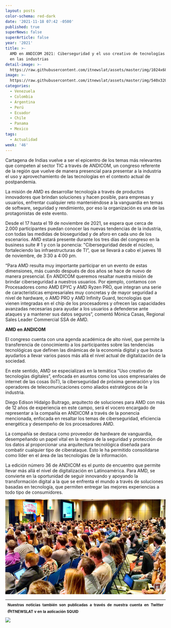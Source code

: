 ```yaml
---
layout: posts
color-schema: red-dark
date: '2021-11-18 07:42 -0500'
published: true
superNews: false
superArticle: false
year: '2021'
title: >-
  AMD en ANDICOM 2021: Ciberseguridad y el uso creativo de tecnologías digitales
  en las industrias
detail-image: >-
  https://raw.githubusercontent.com/itnewslat/assets/master/img/1024x680/Evento-g.jpg
image: >-
  https://raw.githubusercontent.com/itnewslat/assets/master/img/540x320/Evento-p.jpg
categories:
  - Venezuela
  - Colombia
  - Argentina
  - Perú
  - Ecuador
  - Chile
  - Panama
  - Mexico
tags:
  - Actualidad
week: '46'
---
```

Cartagena de Indias vuelve a ser el epicentro de los temas más relevantes que competen al sector TIC a través de ANDICOM, un congreso referente de la región que vuelve de manera presencial para presentar a la industria el uso y aprovechamiento de las tecnologías en el contexto actual de postpandemia.
 
La misión de AMD es desarrollar tecnología a través de productos innovadores que brindan soluciones y hacen posible, para empresas y usuarios, enfrentar cualquier reto manteniéndose a la vanguardia en temas de software, seguridad y rendimiento, por eso la organización es una de las protagonistas de este evento.
 
Desde el 17 hasta el 19 de noviembre de 2021, se espera que cerca de 2.000 participantes puedan conocer las nuevas tendencias de la industria, con todas las medidas de bioseguridad y de aforo en cada uno de los escenarios. AMD estará presente durante los tres días del congreso en la business suite # 1 y con la ponencia: "Ciberseguridad desde el núcleo, fortaleciendo las infraestructuras de TI”, que se llevará a cabo el jueves 18 de noviembre, de 3:30 a 4:00 pm.
 
“Para AMD resulta muy importante participar en un evento de estas dimensiones, más cuando después de dos años se hace de nuevo de manera presencial. En ANDICOM queremos resaltar nuestra misión de brindar ciberseguridad a nuestros usuarios. Por ejemplo, contamos con Procesadores como AMD EPYC y AMD Ryzen PRO, que integran una serie de características empresariales muy concretas y de mayor seguridad a nivel de hardware, o AMD PRO y AMD Infinity Guard, tecnologías que vienen integradas en el chip de los procesadores y ofrecen las capacidades avanzadas necesarias para ayudar a los usuarios a defenderse ante ataques y a mantener sus datos seguros”, comentó Mónica Casas, Regional Sales Leader Commercial SSA de AMD.
 
**AMD en ANDICOM**
 
El congreso cuenta con una agenda académica de alto nivel, que permite la transferencia de conocimiento a los participantes sobre las tendencias tecnológicas que definen las dinámicas de la economía digital y que busca ayudarlos a llevar varios pasos más allá el nivel actual de digitalización de la sociedad.
 
En este sentido, AMD se especializará en la temática “Uso creativo de tecnologías digitales”, enfocada en asuntos como los usos empresariales de internet de las cosas (IoT), la ciberseguridad de próxima generación y los operadores de telecomunicaciones como aliados estratégicos de la industria.
 
Diego Edison Hidalgo Buitrago, arquitecto de soluciones para AMD con más de 12 años de experiencia en este campo, será el vocero encargado de representar a la compañía en ANDICOM a través de la ponencia mencionada, enfocada en resaltar los temas de ciberseguridad, eficiencia energética y desempeño de los procesadores AMD.
 
La compañía se destaca como proveedor de hardware de vanguardia, desempeñando un papel vital en la mejora de la seguridad y protección de los datos al proporcionar una arquitectura tecnológica diseñada para combatir cualquier tipo de ciberataque. Esto le ha permitido consolidarse como líder en el área de las tecnologías de la información.
 
La edición número 36 de ANDICOM es el punto de encuentro que permite llevar más allá el nivel de digitalización en Latinoamérica. Para AMD, se convierte en la oportunidad de seguir innovando y apoyando la transformación digital a la que se enfrenta el mundo a través de soluciones basadas en tecnología, que permiten entregar las mejores experiencias a todo tipo de consumidores.

![](https://raw.githubusercontent.com/itnewslat/assets/master/img/540x320/Evento-p.jpg)

<table style="height: 42px;" width="569">
<tbody>
<tr>
<td style="text-align: justify;"><sub><strong>Nuestras noticias también son publicadas a través de nuestra cuenta en Twitter <a href="https://twitter.com/itnewslat?lang=es">@ITNEWSLAT</a> y en la aplicación <a href="https://squidapp.co/en/">SQUID</a></strong></sub></td>
</tr>
</tbody>
</table>

<img src="https://tracker.metricool.com/c3po.jpg?hash=56f88a41e39ab42c063cc51676587a04"/>

